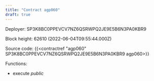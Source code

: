 ```yaml
---
title: "Contract agp060"
draft: true
---
```

Deployer: SP3K8BC0PPEVCV7NZ6QSRWPQ2JE9E5B6N3PA0KBR9


 



Block height: 62610 (2022-06-04T09:55:44.000Z)

Source code: {{<contractref "agp060" SP3K8BC0PPEVCV7NZ6QSRWPQ2JE9E5B6N3PA0KBR9 agp060>}}

Functions:

* execute _public_
